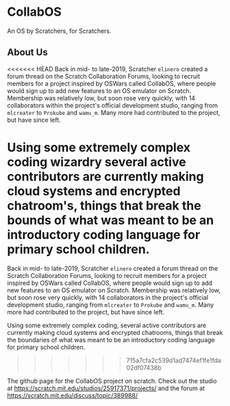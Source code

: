 # CollabOS
An OS by Scratchers, for Scratchers.

## About Us
<<<<<<< HEAD
Back in mid- to late-2019, Scratcher `elinero` created a forum thread on the Scratch Collaboration Forums, looking to recruit members for a project inspired by OSWars called CollabOS, where people would sign up to add new features to an OS emulator on Scratch. Membership was relatively low, but soon rose very quickly, with 14 collaborators within the project's official development studio, ranging from `mlcreater` to `Prokube` and `wamu_m`. Many more had contributed to the project, but have since left.

Using some extremely complex coding wizardry several active contributors are currently making cloud systems and encrypted chatroom's, things that break the bounds of what was meant to be an introductory coding language for primary school children.
=======
Back in mid- to late-2019, Scratcher `elinero` created a forum thread on the Scratch Collaboration Forums, looking to recruit members for a project inspired by OSWars called CollabOS, where people would sign up to add new features to an OS emulator on Scratch. Membership was relatively low, but soon rose very quickly, with 14 collaborators in the project's official development studio, ranging from `mlcreater` to `Prokube` and `wamu_m`. Many more had contributed to the project, but have since left.

Using some extremely complex coding, several active contributors are currently making cloud systems and encrypted chatrooms, things that break the boundaries of what was meant to be an introductory coding language for primary school children.
>>>>>>> 715a7cfa2c539d1ad7474ef1fe1fda02df07438b

The github page for the CollabOS project on scratch.
Check out the studio at https://scratch.mit.edu/studios/25917371/projects/ and the forum at https://scratch.mit.edu/discuss/topic/389988/
